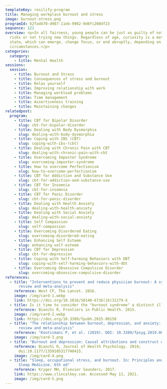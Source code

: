 ```yaml
---
templateKey: resilify-program
title: Managing workplace burnout and stress
image: burnout-stress.png
programId: 62fad470-d987-11eb-9982-9d6fc208df23
sequence: 121
overview: <p>In all fairness, young people can be just as guilty of not taking
  risks or not trying new things. Regardless of age, curiosity is a motivational
  state, which can emerge, change focus, or end abruptly, depending on the
  circumstances.</p>
categories:
  category:
    - title: Mental Health
sessions:
  session:
    - title: Burnout and Stress
    - title: Consequences of stress and burnout
    - title: Relax yourself
    - title: Improving relationship with work
    - title: Managing workload problems
    - title: Time management
    - title: Assertiveness training
    - title: Maintaining changes
relatedpost:
  program:
    - title: CBT for Bipolar Disorder
      slug: cbt-for-bipolar-disorder
    - title: Dealing with Body Dysmorphia
      slug: dealing-with-body-dysmorphia
    - title: Coping with IBS (CBT)
      slug: coping-with-ibs-(cbt)
    - title: Dealing with Chronic Pain with CBT
      slug: dealing-with-chronic-pain-with-cbt
    - title: Overcoming Imposter Syndrome
      slug: overcoming-imposter-syndrome
    - title: How to overcome Perfectionism
      slug: how-to-overcome-perfectionism
    - title: CBT for Addiction and Substance Use
      slug: cbt-for-addiction-and-substance-use
    - title: CBT for Insomnia
      slug: cbt-for-insomnia
    - title: CBT for Panic Disorder
      slug: cbt-for-panic-disorder
    - title: Dealing with Health Anxiety
      slug: dealing-with-health-anxiety
    - title: Dealing with Social Anxiety
      slug: dealing-with-social-anxiety
    - title: Self Compassion
      slug: self-compassion
    - title: Overcoming Disordered Eating
      slug: overcoming-disordered-eating
    - title: Enhancing Self Esteem
      slug: enhancing-self-esteem
    - title: CBT for Depression
      slug: cbt-for-depression
    - title: Coping with Self-harming Behaviors with DBT
      slug: coping-with-self-harming-behaviors-with-dbt
    - title: Overcoming Obsessive Compulsive Disorder
      slug: overcoming-obsessive-compulsive-disorder
references:
  - title: "Interventions to prevent and reduce physician burnout: A systematic
      review and meta-analysis"
    reference: West CP, The Lancet. 2016.
    image: /img/card-1.webp
    link: https://doi.org/10.1016/S0140-6736(16)31279-X
  - title: Is it time to consider the "burnout syndrome" a distinct illness?
    reference: Bianchi R, Frontiers in Public Health. 2015.
    image: /img/card-2.webp
    link: https://doi.org/10.3389/fpubh.2015.00158
  - title: "The relationship between burnout, depression, and anxiety: A systematic
      review and meta-analysis"
    reference: "Koutsimani P, et al. (2019). DOI: 10.3389/fpsyg.2019.00284"
    image: /img/card-3.png
  - title: "Burnout and depression: Causal attributions and construct overlap"
    reference: Bianchi R, Journal of Health Psychology. 2018;
      doi:10.1177/1359105317740415.
    image: /img/card-4.png
  - title: "Sleep, occupational stress, and burnout. In: Principles and Practice of
      Sleep Medicine. 6th ed"
    reference: Kryger MH, Elsevier Saunders; 2017.
    link: https://www.clincalkey.com. Accessed May 13, 2021.
    image: /img/card-5.png
---
```

